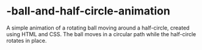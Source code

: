 # -ball-and-half-circle-animation
A simple animation of a rotating ball moving around a half-circle, created using HTML and CSS. The ball moves in a circular path while the half-circle rotates in place.
